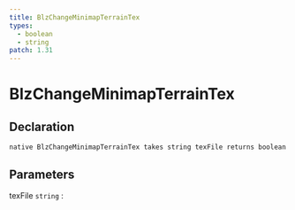 ```yaml
---
title: BlzChangeMinimapTerrainTex
types:
  - boolean
  - string
patch: 1.31
---
```


# BlzChangeMinimapTerrainTex

## Declaration

```jass
native BlzChangeMinimapTerrainTex takes string texFile returns boolean
```

## Parameters
texFile `string`
: 
